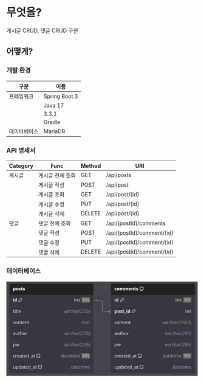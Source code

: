 # 무엇을?
게시글 CRUD, 댓글 CRUD 구현

## 어떻게?

### 개발 환경
| 구분      | 이름        |
|-----------|-------------|
|프레임워크  |Spring Boot 3|
|           |Java 17|
|           |3.3.1|
|           |Gradle|
|데이터베이스|MariaDB|

### API 명세서

| Category | Func            | Method | URI                        |
|----------|-----------------|--------|----------------------------|
| 게시글   | 게시글 전체 조회  | GET    | /api/posts                 |
|          | 게시글 작성      | POST   | /api/post                  |
|          | 게시글 조회      | GET    | /api/post/{id}             |
|          | 게시글 수정      | PUT    | /api/post/{id}             |
|          | 게시글 삭제      | DELETE | /api/post/{id}             |
| 댓글     | 댓글 전체 조회    | GET    | /api/{postId}/comments     |
|          | 댓글 작성        | POST   | /api/{postId}/comment/{id} |
|          | 댓글 수정        | PUT    | /api/{postId}/comment/{id} |
|          | 댓글 삭제        | DELETE | /api/{postId}/comment/{id} |

### 데이터베이스
![alt text](img/databaseStructure.png)